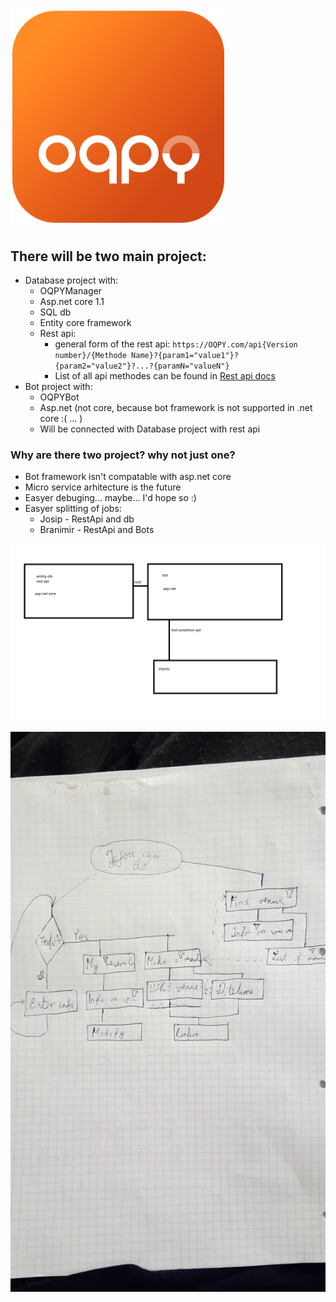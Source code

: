 # ![alt text](Docs/Logo.png) 


## There will be two main project:
* Database project with:
  * OQPYManager 
  * Asp.net core 1.1
  * SQL db 
  * Entity core framework
  * Rest api:
    *  general form of the rest api:  ``` https://OQPY.com/api{Version number}/{Methode Name}?{param1="value1"}?{param2="value2"}?...?{paramN="valueN"} ```
    *  List of all api methodes can be found in [Rest api docs](RESTAPIDocs.md)
* Bot project with:
  * OQPYBot 
  * Asp.net (not core, because bot framework is not supported in .net core :( ... )
  * Will be connected with Database project with rest api

 ### Why are there two project? why not just one?
  * Bot framework isn't compatable with asp.net core
  * Micro service arhitecture is the future
  * Easyer debuging... maybe... I'd hope so :)
  * Easyer splitting of jobs: 
    * Josip - RestApi and db
    * Branimir - RestApi and Bots

![alt text](Docs/HighLevelOverview.jpg)

![alt text](Docs/IMG_20170318_220102.jpg) 
